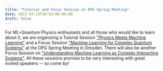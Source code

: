 ```yaml
---
title: "Tutorial and Focus Session at DPG Spring Meeting"
date: 2023-03-13T18:03:00-06:00
draft: false
---
```

For ML+Quantum Physics enthusiasts and all those who would like to learn about it, we are organizing a Tutorial Session ["Physics Meets Machine Learning"](https://www.dpg-verhandlungen.de/year/2023/conference/skm/part/tut/session/1) and a Focus Session ["Machine Learning for Complex Quantum Systems"](https://www.dpg-verhandlungen.de/year/2023/conference/skm/part/dy/session/2) at the DPG Spring Meeting in Dresden. There will also be another Focus Session on ["Understanding Machine Learning as Complex Interacting Systems"](https://www.dpg-verhandlungen.de/year/2023/conference/skm/part/dy/session/11). All these sessions promise to be very interesting with great invited speakers -- so come by!
